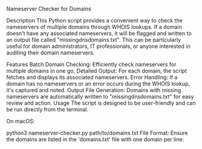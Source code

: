 Nameserver Checker for Domains

Description
This Python script provides a convenient way to check the nameservers of multiple domains through WHOIS lookups. If a domain doesn't have any associated nameservers, it will be flagged and written to an output file called "missingdnsdomains.txt". This can be particularly useful for domain administrators, IT professionals, or anyone interested in auditing their domain nameservers.

Features
Batch Domain Checking: Efficiently check nameservers for multiple domains in one go.
Detailed Output: For each domain, the script fetches and displays its associated nameservers.
Error Handling: If a domain has no nameservers or an error occurs during the WHOIS lookup, it's captured and noted.
Output File Generation: Domains with missing nameservers are automatically written to "missingdnsdomains.txt" for easy review and action.
Usage
The script is designed to be user-friendly and can be run directly from the terminal.

On macOS:


python3 nameserver-checker.py path/to/domains.txt
File Format:
Ensure the domains are listed in the 'domains.txt' file with one domain per line:
